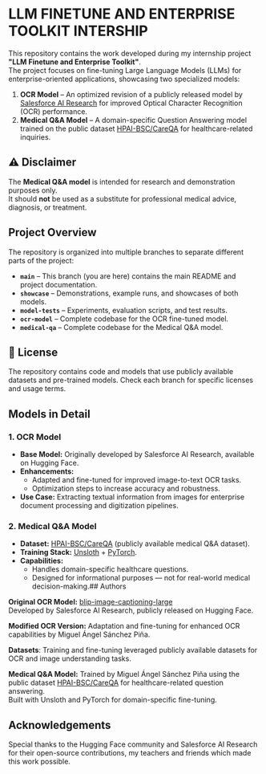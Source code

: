 
# LLM FINETUNE AND ENTERPRISE TOOLKIT INTERSHIP

This repository contains the work developed during my internship project **"LLM Finetune and Enterprise Toolkit"**.  
The project focuses on fine-tuning Large Language Models (LLMs) for enterprise-oriented applications, showcasing two specialized models:

1. **OCR Model** – An optimized revision of a publicly released model by [Salesforce AI Research](https://huggingface.co/Salesforce) for improved Optical Character Recognition (OCR) performance.
2. **Medical Q&A Model** – A domain-specific Question Answering model trained on the public dataset [HPAI-BSC/CareQA](https://huggingface.co/datasets/HPAI-BSC/CareQA) for healthcare-related inquiries.



## ⚠️ Disclaimer

The **Medical Q&A model** is intended for research and demonstration purposes only.  
It should **not** be used as a substitute for professional medical advice, diagnosis, or treatment.

## Project Overview

The repository is organized into multiple branches to separate different parts of the project:

- **`main`** – This branch (you are here) contains the main README and project documentation.
- **`showcase`** – Demonstrations, example runs, and showcases of both models.
- **`model-tests`** – Experiments, evaluation scripts, and test results.
- **`ocr-model`** – Complete codebase for the OCR fine-tuned model.
- **`medical-qa`** – Complete codebase for the Medical Q&A model.
## 📄 License

The repository contains code and models that use publicly available datasets and pre-trained models.
Check each branch for specific licenses and usage terms.
## Models in Detail

### 1. OCR Model
- **Base Model:** Originally developed by Salesforce AI Research, available on Hugging Face.
- **Enhancements:**  
  - Adapted and fine-tuned for improved image-to-text OCR tasks.
  - Optimization steps to increase accuracy and robustness.
- **Use Case:** Extracting textual information from images for enterprise document processing and digitization pipelines.

### 2. Medical Q&A Model
- **Dataset:** [HPAI-BSC/CareQA](https://huggingface.co/datasets/HPAI-BSC/CareQA) (publicly available medical Q&A dataset).
- **Training Stack:** [Unsloth](https://github.com/unslothai/unsloth) + [PyTorch](https://pytorch.org/).
- **Capabilities:**  
  - Handles domain-specific healthcare questions.
  - Designed for informational purposes — not for real-world medical decision-making.## Authors

**Original OCR Model:** [blip-image-captioning-large](https://huggingface.co/Salesforce/blip-image-captioning-large)  
Developed by Salesforce AI Research, publicly released on Hugging Face.

**Modified OCR Version:** Adaptation and fine-tuning for enhanced OCR capabilities by Miguel Ángel Sánchez Piña.  

**Datasets**: Training and fine-tuning leveraged publicly available datasets for OCR and image understanding tasks.

**Medical Q&A Model:** Trained by Miguel Ángel Sánchez Piña using the public dataset [HPAI-BSC/CareQA](https://huggingface.co/datasets/HPAI-BSC/CareQA) for healthcare-related question answering.  
Built with Unsloth and PyTorch for domain-specific fine-tuning.


## Acknowledgements

Special thanks to the Hugging Face community and Salesforce AI Research for their open-source contributions, my teachers and friends which made this work possible.
